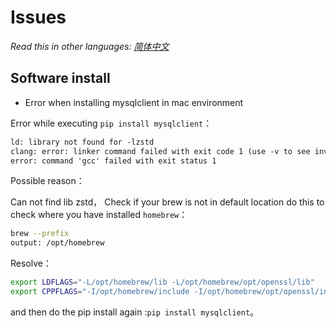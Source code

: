 # Issues

_Read this in other languages:_
[_简体中文_](README.md)

## Software install

* Error when installing mysqlclient in mac environment

Error while executing `pip install mysqlclient`：

```txt
ld: library not found for -lzstd
clang: error: linker command failed with exit code 1 (use -v to see invocation)
error: command 'gcc' failed with exit status 1
```

Possible reason：

Can not find lib zstd，
Check if your brew is not in default location do this to
check where you have installed `homebrew`：

```bash
brew --prefix
output: /opt/homebrew
```

Resolve：

```bash
export LDFLAGS="-L/opt/homebrew/lib -L/opt/homebrew/opt/openssl/lib"
export CPPFLAGS="-I/opt/homebrew/include -I/opt/homebrew/opt/openssl/include"
```

and then do the pip install again :`pip install mysqlclient`。
